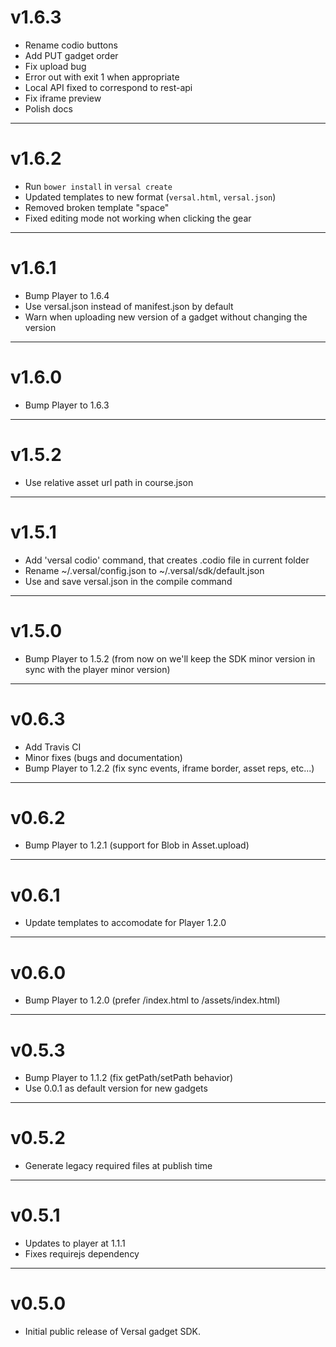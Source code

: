 # v1.6.3

  * Rename codio buttons
  * Add PUT gadget order
  * Fix upload bug
  * Error out with exit 1 when appropriate
  * Local API fixed to correspond to rest-api
  * Fix iframe preview
  * Polish docs

---

# v1.6.2

  * Run `bower install` in `versal create`
  * Updated templates to new format (`versal.html`, `versal.json`)
  * Removed broken template "space"
  * Fixed editing mode not working when clicking the gear

---

# v1.6.1

  * Bump Player to 1.6.4
  * Use versal.json instead of manifest.json by default
  * Warn when uploading new version of a gadget without changing the version

---

# v1.6.0

  * Bump Player to 1.6.3

---

# v1.5.2

  * Use relative asset url path in course.json

---

# v1.5.1

  * Add 'versal codio' command, that creates .codio file in current folder
  * Rename ~/.versal/config.json to ~/.versal/sdk/default.json
  * Use and save versal.json in the compile command

---

# v1.5.0

  * Bump Player to 1.5.2 (from now on we'll keep the SDK minor version in sync with the player minor version)

---

# v0.6.3

  * Add Travis CI
  * Minor fixes (bugs and documentation)
  * Bump Player to 1.2.2 (fix sync events, iframe border, asset reps, etc...)

---

# v0.6.2

  * Bump Player to 1.2.1 (support for Blob in Asset.upload)

---

# v0.6.1

  * Update templates to accomodate for Player 1.2.0

---

# v0.6.0

  * Bump Player to 1.2.0 (prefer /index.html to /assets/index.html)

---

# v0.5.3

  * Bump Player to 1.1.2 (fix getPath/setPath behavior)
  * Use 0.0.1 as default version for new gadgets

---

# v0.5.2

  * Generate legacy required files at publish time

---

# v0.5.1

  * Updates to player at 1.1.1
  * Fixes requirejs dependency

---

# v0.5.0

  * Initial public release of Versal gadget SDK.
